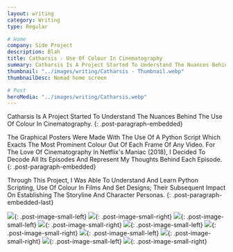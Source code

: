 ```yaml
---
layout: writing
category: Writing
type: Regular

# Home
company: Side Project
description: Blah
title: Catharsis - Use Of Colour In Cinematography
summary: Catharsis Is A Project Started To Understand The Nuances Behind The Use Of Colour In Cinematography.
thumbnail: "../images/writing/Catharsis - Thumbnail.webp"
thumbnailDesc: Nomad home screen

# Post
heroMedia: "../images/writing/Catharsis.webp"
---
```


Catharsis Is A Project Started To Understand The Nuances Behind The Use Of Colour In Cinematography.
{: .post-paragraph-embedded}

The Graphical Posters Were Made With The Use Of A Python Script Which Exacts The Most Prominent Colour Out Of Each Frame Of Any Video. For The Love Of Cinematography In Netflix's Maniac (2018), I Decided To Decode All Its Episodes And Represent My Thoughts Behind Each Episode.
{: .post-paragraph-embedded}

Through This Project, I Was Able To Understand And Learn Python Scripting, Use Of Colour In Films And Set Designs; Their Subsequent Impact On Establishing The Storyline And Character Personas.
{: .post-paragraph-embedded-last}

<img src="../images/writing/catharsis/catharsis-1.webp">{: .post-image-small-left}
<img src="../images/writing/catharsis/catharsis-2.webp">{: .post-image-small-right}
<img src="../images/writing/catharsis/catharsis-3.webp">{: .post-image-small-left}
<img src="../images/writing/catharsis/catharsis-4.webp">{: .post-image-small-right}
<img src="../images/writing/catharsis/catharsis-5.webp">{: .post-image-small-left}
<img src="../images/writing/catharsis/catharsis-6.webp">{: .post-image-small-right}
<img src="../images/writing/catharsis/catharsis-7.webp">{: .post-image-small-left}
<img src="../images/writing/catharsis/catharsis-8.webp">{: .post-image-small-right}
<img src="../images/writing/catharsis/catharsis-9.webp">{: .post-image-small-left}
<img src="../images/writing/catharsis/catharsis-10.webp">{: .post-image-small-right}
